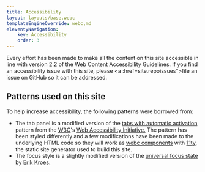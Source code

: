 ```yaml
---
title: Accessibility
layout: layouts/base.webc
templateEngineOverride: webc,md
eleventyNavigation:
    key: Accessibility
    order: 3
---
```

Every effort has been made to make all the content on this site accessible in line with version 2.2 of the Web Content Accessibility Guidelines. If you find an accessibility issue with this site, please <a :href=site.repoissues">file an issue on GitHub</a> so it can be addressed.

## Patterns used on this site

To help increase accessibility, the following patterns were borrowed from:

- The tab panel is a modified version of the [tabs with automatic activation](https://www.w3.org/WAI/ARIA/apg/patterns/tabs/examples/tabs-automatic/) pattern from the [W3C](https://www.w3.org/)'s [Web Accessibility Initiative.](https://www.w3.org/WAI/) The pattern has been styled differently and a few modifications have been made to the underlying HTML code so they will work as [webc components](https://www.11ty.dev/docs/languages/webc/) with [11ty](https://www.11ty.dev/), the static site generator used to build this site.
- The focus style is a slightly modified version of the [universal focus state](https://www.erikkroes.nl/blog/the-universal-focus-state/) by [Erik Kroes.](https://www.erikkroes.nl/)